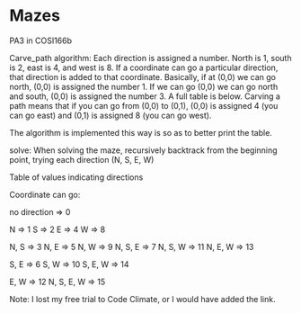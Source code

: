 # Mazes
PA3 in COSI166b

Carve_path algorithm:
Each direction is assigned a number. North is 1, south is 2, east is
4, and west is 8. If a coordinate can go a particular direction, that direction
is added to that coordinate. Basically, if at (0,0) we can go north, (0,0) is
assigned the number 1. If we can go (0,0) we can go north and south, (0,0) is
assigned the number 3. A full table is below. Carving a path means that if you
can go from (0,0) to (0,1), (0,0) is assigned 4 (you can go east) and (0,1) is
assigned 8 (you can go west).

The algorithm is implemented this way is so as to better print the table.

solve:
When solving the maze, recursively backtrack from the beginning point, trying
each direction (N, S, E, W)

Table of values indicating directions

Coordinate can go:

no direction => 0

N => 1
S => 2
E => 4
W => 8

N, S => 3
N, E => 5
N, W => 9
N, S, E => 7
N, S, W => 11
N, E, W => 13

S, E => 6
S, W => 10
S, E, W => 14

E, W => 12
N, S, E, W => 15



Note: I lost my free trial to Code Climate, or I would have added the link.
